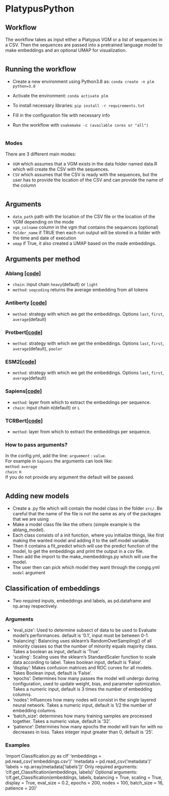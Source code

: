 # PlatypusPython

## Workflow

The workflow takes as input either a Platypus VGM or a list of sequences in a CSV. Then the sequences are passed into a pretrained language model to make embeddings and an optional UMAP for visualization.
#
## Running the workflow

- Create a new environment using Python3.8 as:
`conda create -n plm python=3.8`

- Activate the environment:
`conda activate plm`

- To install necessary libraries:
`pip install -r requirements.txt`

- Fill in the configuration file with necessary info

- Run the workflow with `snakemake -c (available cores or "all")`

#
### Modes

There are 3 different main modes:
- `VGM` which assumes that a VGM exists in the data folder named data.R which will create the CSV with the sequences.
- `CSV` which assumes that the CSV is ready with the sequences, but the user has to provide the location of the CSV and can provide the name of the column
#

## Arguments

- `data_path` path with the location of the CSV file or the location of the VGM depending on the mode
- `vgm_colname` column in the vgm that contains the sequences (optional)
- `folder_name` if TRUE then each run output will be stored in a folder with the time and date of execution
- `umap` if True, it also created a UMAP based on the made embeddings.

## Arguments per method

### Ablang [\[code\]](https://github.com/oxpig/AbLang/tree/main) 
- `chain`: input chain `heavy`(default) or `light`
- `method`: `seqcoding` returns the average embedding from all tokens

### Antiberty [\[code\]](https://pypi.org/project/antiberty/)
- `method`: strategy with which we get the embeddings. Options `last`, `first`, `average`(default)

### Protbert[\[code\]](https://huggingface.co/Rostlab/prot_bert)
- `method`: strategy with which we get the embeddings. Options `last`, `first`, `average`(default), `pooler`

### ESM2[\[code\]](https://huggingface.co/docs/transformers/model_doc/esm)
- `method`: strategy with which we get the embeddings. Options `last`, `first`, `average`(default)

### Sapiens[\[code\]](https://pypi.org/project/sapiens/)
- `method`: layer from which to extract the embeddings per sequence.
- `chain`: input chain `H`(default) or `L`

### TCRBert[\[code\]](https://huggingface.co/wukevin/tcr-bert)
- `method`: layer from which to extract the embeddings per sequence.

### How to pass arguments?
In the config.yml, add the line: `arguement` : `value`.\
For example in `Sapiens` the arguments can look like: \
`method`: `average`\
`chain`: `H`\
If you do not provide any argument the default will be passed.
#


## Adding new models

- Create a .py file which will contain the model class in the folder `src/`. Be careful that the name of the file is not the same as any of the packages that we are using
- Make a model class file like the others (simple example is the ablang_model). 
- Each class consists of a init function, where you initialize things, like first making the wanted model and adding it to the self.model variable. 
- Then it contains a fit_predict which will use the predict function of the model, to get the embeddings and print the output in a csv file.
- Then add the import to the make_membeddings.py which will use the model.
- The user then can pick which model they want through the congig.yml `model` argument

## Classification of embeddings

- Two required inputs, embeddings and labels, as pd.dataframe and np.array respectively.  

### Arguments

- 'eval_size': Used to determine subsect of data to be used to Evaluate model’s performances. default is ‘0.1’, input must be between 0-1.  
- 'balancing': Balancing uses sklearn’s RandomOverSampling() of all minority classes so that the number of minority equals majority class. Takes a boolean as input, default is ‘True’. 
- 'scaling': Scaling uses the sklearn’s StandardScaler function to scale data according to label. Takes boolean input, default is ‘False’.
- ‘display’: Makes confusion matrices and ROC curves for all models. Takes Boolean input, default is ‘False’. 
- ‘epochs’: Determines how many passes the model will undergo during configuration, used to update weight, bias, and parameter optimization. Takes a numeric input, default is 3 times the number of embedding columns.
- ‘nodes’: Influences how many nodes will consist in the single layered neural network. Takes a numeric input, default is 1/2 the number of embedding columns.
- ‘batch_size’: determines how many training samples are processed together. Takes a numeric value, default is ‘32’. 
- ‘patience’: Determines how many epochs the model will train for with no decreases in loss. Takes integer input greater than 0, default is ‘25’.

### Examples

‘import Classification.py as clf’
‘embeddings = pd.read_csv('embeddings.csv')’
‘metadata = pd.read_csv('metadata')’
‘labels = np.array(metadata['labels'])’
Only required arguments: ‘clf.get_Classification(embeddings, labels)’
Optional arguments: ‘clf.get_Classification(embeddings, labels, balancing = True, scaling = True, display = True, eval_size = 0.2, epochs = 200, nodes = 100, batch_size = 16, patience = 20)’
